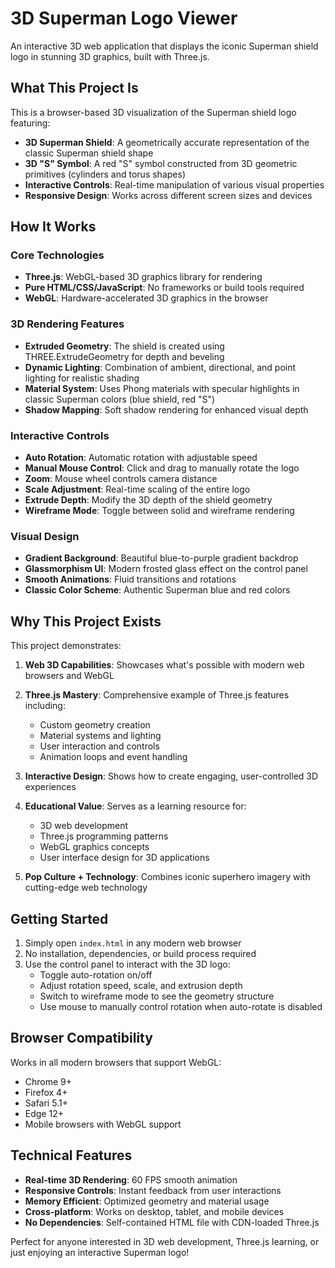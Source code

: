 # 3D Superman Logo Viewer

An interactive 3D web application that displays the iconic Superman shield logo in stunning 3D graphics, built with Three.js.

## What This Project Is

This is a browser-based 3D visualization of the Superman shield logo featuring:
- **3D Superman Shield**: A geometrically accurate representation of the classic Superman shield shape
- **3D "S" Symbol**: A red "S" symbol constructed from 3D geometric primitives (cylinders and torus shapes)
- **Interactive Controls**: Real-time manipulation of various visual properties
- **Responsive Design**: Works across different screen sizes and devices

## How It Works

### Core Technologies
- **Three.js**: WebGL-based 3D graphics library for rendering
- **Pure HTML/CSS/JavaScript**: No frameworks or build tools required
- **WebGL**: Hardware-accelerated 3D graphics in the browser

### 3D Rendering Features
- **Extruded Geometry**: The shield is created using THREE.ExtrudeGeometry for depth and beveling
- **Dynamic Lighting**: Combination of ambient, directional, and point lighting for realistic shading
- **Material System**: Uses Phong materials with specular highlights in classic Superman colors (blue shield, red "S")
- **Shadow Mapping**: Soft shadow rendering for enhanced visual depth

### Interactive Controls
- **Auto Rotation**: Automatic rotation with adjustable speed
- **Manual Mouse Control**: Click and drag to manually rotate the logo
- **Zoom**: Mouse wheel controls camera distance
- **Scale Adjustment**: Real-time scaling of the entire logo
- **Extrude Depth**: Modify the 3D depth of the shield geometry
- **Wireframe Mode**: Toggle between solid and wireframe rendering

### Visual Design
- **Gradient Background**: Beautiful blue-to-purple gradient backdrop
- **Glassmorphism UI**: Modern frosted glass effect on the control panel
- **Smooth Animations**: Fluid transitions and rotations
- **Classic Color Scheme**: Authentic Superman blue and red colors

## Why This Project Exists

This project demonstrates:

1. **Web 3D Capabilities**: Showcases what's possible with modern web browsers and WebGL
2. **Three.js Mastery**: Comprehensive example of Three.js features including:
   - Custom geometry creation
   - Material systems and lighting
   - User interaction and controls
   - Animation loops and event handling

3. **Interactive Design**: Shows how to create engaging, user-controlled 3D experiences
4. **Educational Value**: Serves as a learning resource for:
   - 3D web development
   - Three.js programming patterns
   - WebGL graphics concepts
   - User interface design for 3D applications

5. **Pop Culture + Technology**: Combines iconic superhero imagery with cutting-edge web technology

## Getting Started

1. Simply open `index.html` in any modern web browser
2. No installation, dependencies, or build process required
3. Use the control panel to interact with the 3D logo:
   - Toggle auto-rotation on/off
   - Adjust rotation speed, scale, and extrusion depth
   - Switch to wireframe mode to see the geometry structure
   - Use mouse to manually control rotation when auto-rotate is disabled

## Browser Compatibility

Works in all modern browsers that support WebGL:
- Chrome 9+
- Firefox 4+
- Safari 5.1+
- Edge 12+
- Mobile browsers with WebGL support

## Technical Features

- **Real-time 3D Rendering**: 60 FPS smooth animation
- **Responsive Controls**: Instant feedback from user interactions
- **Memory Efficient**: Optimized geometry and material usage
- **Cross-platform**: Works on desktop, tablet, and mobile devices
- **No Dependencies**: Self-contained HTML file with CDN-loaded Three.js

Perfect for anyone interested in 3D web development, Three.js learning, or just enjoying an interactive Superman logo!
